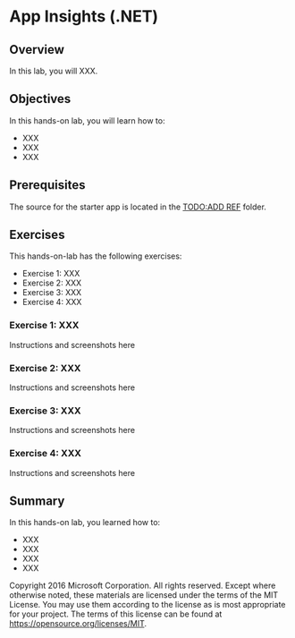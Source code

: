 # App Insights (.NET)

## Overview
In this lab, you will XXX.

## Objectives
In this hands-on lab, you will learn how to:
* XXX
* XXX
* XXX

## Prerequisites

The source for the starter app is located in the [TODO:ADD REF](#) folder. 

## Exercises
This hands-on-lab has the following exercises:
* Exercise 1: XXX 
* Exercise 2: XXX
* Exercise 3: XXX
* Exercise 4: XXX

### Exercise 1: XXX

Instructions and screenshots here

### Exercise 2: XXX

Instructions and screenshots here

### Exercise 3: XXX

Instructions and screenshots here

### Exercise 4: XXX

Instructions and screenshots here

## Summary

In this hands-on lab, you learned how to:
* XXX
* XXX
* XXX
* XXX

Copyright 2016 Microsoft Corporation. All rights reserved. Except where otherwise noted, these materials are licensed under the terms of the MIT License. You may use them according to the license as is most appropriate for your project. The terms of this license can be found at https://opensource.org/licenses/MIT.
